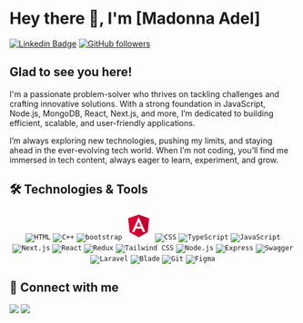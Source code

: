 # Hey there 👋, I'm [Madonna Adel]

[![Linkedin Badge](https://img.shields.io/badge/-LinkedIn-0e76a8?style=flat-square&logo=Linkedin&logoColor=white)](https://linkedin.com/in/madonna-adel-)
[![GitHub followers](https://img.shields.io/github/followers/madonnaAdel?label=Follow&style=social)](https://github.com/madonnaAdel)

## Glad to see you here!

I'm a passionate problem-solver who thrives on tackling challenges and crafting innovative solutions. With a strong foundation in JavaScript, Node.js, MongoDB, React, Next.js, and more, I’m dedicated to building efficient, scalable, and user-friendly applications.

I’m always exploring new technologies, pushing my limits, and staying ahead in the ever-evolving tech world. When I’m not coding, you’ll find me immersed in tech content, always eager to learn, experiment, and grow.



## 🛠️ Technologies & Tools

<div align="center">
	<code><img width="50" src="https://user-images.githubusercontent.com/25181517/192158954-f88b5814-d510-4564-b285-dff7d6400dad.png" alt="HTML" title="HTML"/></code>
<code><img width="50" src="https://raw.githubusercontent.com/isocpp/logos/master/cpp_logo.png" alt="C++" title="C++"/></code>
<code><img width="50" src="https://getbootstrap.com/docs/5.3/assets/brand/bootstrap-logo-shadow.png" alt="bootstrap" title="Bootstrap"/></code>
<code><img width="50" src="https://raw.githubusercontent.com/github/explore/c700f6f5bb68a850405eef411cf878162ff34b59/topics/angular/angular.png?size=48" alt="Angular" title="Angular"/></code>
	<code><img width="50" src="https://user-images.githubusercontent.com/25181517/183898674-75a4a1b1-f960-4ea9-abcb-637170a00a75.png" alt="CSS" title="CSS"/></code>
	<code><img width="50" src="https://user-images.githubusercontent.com/25181517/183890598-19a0ac2d-e88a-4005-a8df-1ee36782fde1.png" alt="TypeScript" title="TypeScript"/></code>
	<code><img width="50" src="https://user-images.githubusercontent.com/25181517/117447155-6a868a00-af3d-11eb-9cfe-245df15c9f3f.png" alt="JavaScript" title="JavaScript"/></code>
	<code><img width="50" src="https://github.com/marwin1991/profile-technology-icons/assets/136815194/5f8c622c-c217-4649-b0a9-7e0ee24bd704" alt="Next.js" title="Next.js"/></code>
	<code><img width="50" src="https://user-images.githubusercontent.com/25181517/183897015-94a058a6-b86e-4e42-a37f-bf92061753e5.png" alt="React" title="React"/></code>
	<code><img width="50" src="https://user-images.githubusercontent.com/25181517/187896150-cc1dcb12-d490-445c-8e4d-1275cd2388d6.png" alt="Redux" title="Redux"/></code>
	<code><img width="50" src="https://user-images.githubusercontent.com/25181517/202896760-337261ed-ee92-4979-84c4-d4b829c7355d.png" alt="Tailwind CSS" title="Tailwind CSS"/></code>
	<code><img width="50" src="https://user-images.githubusercontent.com/25181517/183568594-85e280a7-0d7e-4d1a-9028-c8c2209e073c.png" alt="Node.js" title="Node.js"/></code>
	<code><img width="50" src="https://user-images.githubusercontent.com/25181517/183859966-a3462d8d-1bc7-4880-b353-e2cbed900ed6.png" alt="Express" title="Express"/></code>
	<code><img width="50" src="https://user-images.githubusercontent.com/25181517/186711335-a3729606-5a78-4496-9a36-06efcc74f800.png" alt="Swagger" title="Swagger"/></code>
	<code><img width="50" src="https://user-images.githubusercontent.com/25181517/192108545-028e6f4b-74e4-4f6c-96bf-45e4d15b3f83.png" alt="Laravel" title="Laravel MVC"/></code>
	<code><img width="50" src="https://user-images.githubusercontent.com/25181517/223639822-b92c2034-c3e7-4fdd-8b6e-518cd4a476f1.png" alt="Blade" title="Blade"/></code>
	<code><img width="50" src="https://user-images.githubusercontent.com/25181517/192108372-f71d70ac-7ae6-4c0d-8395-51d8870c2ef0.png" alt="Git" title="Git"/></code>
	<code><img width="50" src="https://user-images.githubusercontent.com/25181517/189715289-df3ee512-6eca-463f-a0f4-c10d94a06b2f.png" alt="Figma" title="Figma"/></code>
</div>

## 🤝 Connect with me

<p align="center">

<a href="https://linkedin.com/in/madonna-adel-"><img src="https://img.shields.io/badge/-Madonna%20Adel-0077B5?style=flat&logo=Linkedin&logoColor=white"/></a>
<a href="mailto:madonnadel0@gmail.com"><img src="https://img.shields.io/badge/-madonnadel0@gmail.com-D14836?style=flat&logo=Gmail&logoColor=white"/></a>

</p>
